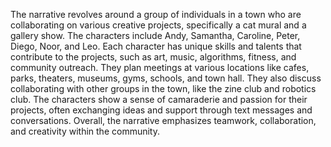 The narrative revolves around a group of individuals in a town who are collaborating on various creative projects, specifically a cat mural and a gallery show. The characters include Andy, Samantha, Caroline, Peter, Diego, Noor, and Leo. Each character has unique skills and talents that contribute to the projects, such as art, music, algorithms, fitness, and community outreach. They plan meetings at various locations like cafes, parks, theaters, museums, gyms, schools, and town hall. They also discuss collaborating with other groups in the town, like the zine club and robotics club. The characters show a sense of camaraderie and passion for their projects, often exchanging ideas and support through text messages and conversations. Overall, the narrative emphasizes teamwork, collaboration, and creativity within the community.
